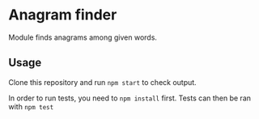 # Anagram finder

Module finds anagrams among given words.

## Usage

Clone this repository and run `npm start` to check output.

In order to run tests, you need to `npm install` first. Tests can then be ran with `npm test`
